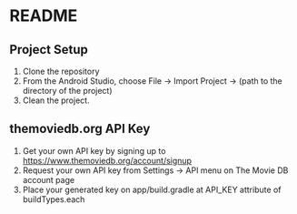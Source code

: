 # README #

## Project Setup ##

1. Clone the repository
2. From the Android Studio, choose File -> Import Project -> (path to the directory of the project)
3. Clean the project.

## themoviedb.org API Key ##

1. Get your own API key by signing up to https://www.themoviedb.org/account/signup
2. Request your own API key from Settings -> API menu on The Movie DB account page
3. Place your generated key on app/build.gradle at API_KEY attribute of buildTypes.each
